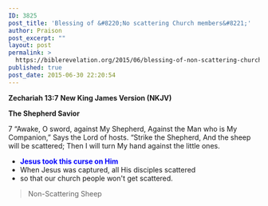 ```yaml
---
ID: 3825
post_title: 'Blessing of &#8220;No scattering Church members&#8221;'
author: Praison
post_excerpt: ""
layout: post
permalink: >
  https://biblerevelation.org/2015/06/blessing-of-non-scattering-church-members/
published: true
post_date: 2015-06-30 22:20:54
---
```

<strong>Zechariah 13:7</strong>
<strong> New King James Version (NKJV)</strong>

<strong>The Shepherd Savior</strong>

7 “Awake, O sword, against My Shepherd,
Against the Man who is My Companion,”
Says the Lord of hosts.
“Strike the Shepherd,
And the sheep will be scattered;
Then I will turn My hand against the little ones.
<ul>
	<li><span style="color: #0000ff;"><strong>Jesus took this curse on Him</strong></span></li>
	<li>When Jesus was captured, all His disciples scattered</li>
	<li>so that our church people won't get scattered.</li>
</ul>
<blockquote>Non-Scattering Sheep</blockquote>